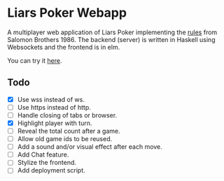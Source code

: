 # Liars Poker Webapp

A multiplayer web application of Liars Poker implementing the [rules](http://www.liars-poker.com/)
from Salomon Brothers 1986. The backend (server) is written in Haskell using Websockets
and the frontend is in elm.

You can try it [here](http://liarspoker.herokuapp.com).

Todo
----------------

- [X] Use wss instead of ws.
- [ ] Use https instead of http.
- [ ] Handle closing of tabs or browser.
- [X] Highlight player with turn.
- [ ] Reveal the total count after a game.
- [ ] Allow old game ids to be reused.
- [ ] Add a sound and/or visual effect after each move.
- [ ] Add Chat feature.
- [ ] Stylize the frontend.
- [ ] Add deployment script.
